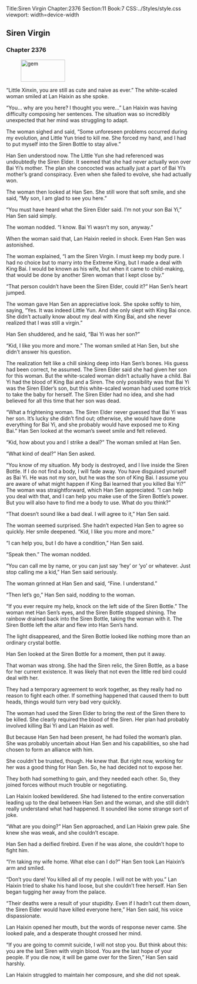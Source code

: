 Title:Siren Virgin 
Chapter:2376 
Section:11 
Book:7 
CSS:../Styles/style.css 
viewport: width=device-width
  
## Siren Virgin
### Chapter 2376 
<figure>
	<img src="../Images/gem.gif" alt="gem" id="gem" width="120" height="60" />
</figure>
  

  
  “Little Xinxin, you are still as cute and naive as ever.” The white-scaled woman smiled at Lan Haixin as she spoke.

“You… why are you here? I thought you were…” Lan Haixin was having difficulty composing her sentences. The situation was so incredibly unexpected that her mind was struggling to adapt.

The woman sighed and said, “Some unforeseen problems occurred during my evolution, and Little Yun tried to kill me. She forced my hand, and I had to put myself into the Siren Bottle to stay alive.”

Han Sen understood now. The Little Yun she had referenced was undoubtedly the Siren Elder. It seemed that she had never actually won over Bai Yi’s mother. The plan she concocted was actually just a part of Bai Yi’s mother’s grand conspiracy. Even when she failed to evolve, she had actually won.

The woman then looked at Han Sen. She still wore that soft smile, and she said, “My son, I am glad to see you here.”

“You must have heard what the Siren Elder said. I’m not your son Bai Yi,” Han Sen said simply.

The woman nodded. “I know. Bai Yi wasn’t my son, anyway.”

When the woman said that, Lan Haixin reeled in shock. Even Han Sen was astonished.

The woman explained, “I am the Siren Virgin. I must keep my body pure. I had no choice but to marry into the Extreme King, but I made a deal with King Bai. I would be known as his wife, but when it came to child-making, that would be done by another Siren woman that I kept close by.”

“That person couldn’t have been the Siren Elder, could it?” Han Sen’s heart jumped.

The woman gave Han Sen an appreciative look. She spoke softly to him, saying, “Yes. It was indeed Little Yun. And she only slept with King Bai once. She didn’t actually know about my deal with King Bai, and she never realized that I was still a virgin.”

Han Sen shuddered, and he said, “Bai Yi was her son?”

“Kid, I like you more and more.” The woman smiled at Han Sen, but she didn’t answer his question.

The realization felt like a chill sinking deep into Han Sen’s bones. His guess had been correct, he assumed. The Siren Elder said she had given her son for this woman. But the white-scaled woman didn’t actually have a child. Bai Yi had the blood of King Bai and a Siren. The only possibility was that Bai Yi was the Siren Elder’s son, but this white-scaled woman had used some trick to take the baby for herself. The Siren Elder had no idea, and she had believed for all this time that her son was dead.

“What a frightening woman. The Siren Elder never guessed that Bai Yi was her son. It’s lucky she didn’t find out; otherwise, she would have done everything for Bai Yi, and she probably would have exposed me to King Bai.” Han Sen looked at the woman’s sweet smile and felt relieved.

“Kid, how about you and I strike a deal?” The woman smiled at Han Sen.

“What kind of deal?” Han Sen asked.

“You know of my situation. My body is destroyed, and I live inside the Siren Bottle. If I do not find a body, I will fade away. You have disguised yourself as Bai Yi. He was not my son, but he was the son of King Bai. I assume you are aware of what might happen if King Bai learned that you killed Bai Yi?” The woman was straightforward, which Han Sen appreciated. “I can help you deal with that, and I can help you make use of the Siren Bottle’s power. But you will also have to find me a body to use. What do you think?”

“That doesn’t sound like a bad deal. I will agree to it,” Han Sen said.

The woman seemed surprised. She hadn’t expected Han Sen to agree so quickly. Her smile deepened. “Kid, I like you more and more.”

“I can help you, but I do have a condition,” Han Sen said.

“Speak then.” The woman nodded.

“You can call me by name, or you can just say ‘hey’ or ‘yo’ or whatever. Just stop calling me a kid,” Han Sen said seriously.

The woman grinned at Han Sen and said, “Fine. I understand.”

“Then let’s go,” Han Sen said, nodding to the woman.

“If you ever require my help, knock on the left side of the Siren Bottle.” The woman met Han Sen’s eyes, and the Siren Bottle stopped shining. The rainbow drained back into the Siren Bottle, taking the woman with it. The Siren Bottle left the altar and flew into Han Sen’s hand.

The light disappeared, and the Siren Bottle looked like nothing more than an ordinary crystal bottle.

Han Sen looked at the Siren Bottle for a moment, then put it away.

That woman was strong. She had the Siren relic, the Siren Bottle, as a base for her current existence. It was likely that not even the little red bird could deal with her.

They had a temporary agreement to work together, as they really had no reason to fight each other. If something happened that caused them to butt heads, things would turn very bad very quickly.

The woman had used the Siren Elder to bring the rest of the Siren there to be killed. She clearly required the blood of the Siren. Her plan had probably involved killing Bai Yi and Lan Haixin as well.

But because Han Sen had been present, he had foiled the woman’s plan. She was probably uncertain about Han Sen and his capabilities, so she had chosen to form an alliance with him.

She couldn’t be trusted, though. He knew that. But right now, working for her was a good thing for Han Sen. So, he had decided not to expose her.

They both had something to gain, and they needed each other. So, they joined forces without much trouble or negotiating.

Lan Haixin looked bewildered. She had listened to the entire conversation leading up to the deal between Han Sen and the woman, and she still didn’t really understand what had happened. It sounded like some strange sort of joke.

“What are you doing?” Han Sen approached, and Lan Haixin grew pale. She knew she was weak, and she couldn’t escape.

Han Sen had a deified firebird. Even if he was alone, she couldn’t hope to fight him.

“I’m taking my wife home. What else can I do?” Han Sen took Lan Haixin’s arm and smiled.

“Don’t you dare! You killed all of my people. I will not be with you.” Lan Haixin tried to shake his hand loose, but she couldn’t free herself. Han Sen began tugging her away from the palace.

“Their deaths were a result of your stupidity. Even if I hadn’t cut them down, the Siren Elder would have killed everyone here,” Han Sen said, his voice dispassionate.

Lan Haixin opened her mouth, but the words of response never came. She looked pale, and a desperate thought crossed her mind.

“If you are going to commit suicide, I will not stop you. But think about this: you are the last Siren with virgin blood. You are the last hope of your people. If you die now, it will be game over for the Siren,” Han Sen said harshly.

Lan Haixin struggled to maintain her composure, and she did not speak.
